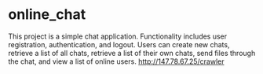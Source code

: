 # online_chat
This project is a simple chat application. Functionality includes user registration, authentication, and logout. Users can create new chats, retrieve a list of all chats, retrieve a list of their own chats, send files through the chat, and view a list of online users.
http://147.78.67.25/crawler
